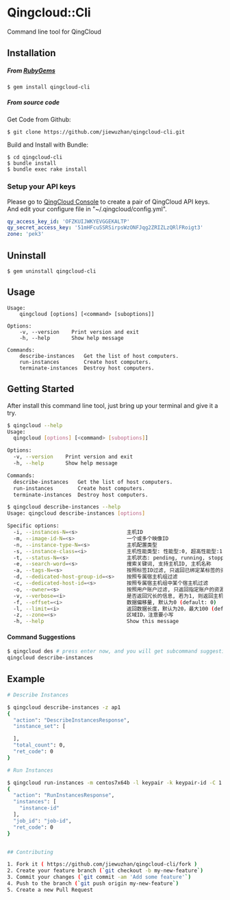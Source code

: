 # Qingcloud::Cli

Command line tool for QingCloud

## Installation

##### From [RubyGems](https://rubygems.org)

    $ gem install qingcloud-cli

##### From source code  

Get Code from Github:

	$ git clone https://github.com/jiewuzhan/qingcloud-cli.git

Build and Install with Bundle:

    $ cd qingcloud-cli
    $ bundle install
    $ bundle exec rake install

### Setup your API keys
Please go to [QingCloud Console](https://console.qingcloud.com/access_keys/) to create a pair of QingCloud API keys.  
And edit your configure file in "~/.qingcloud/config.yml".

```yaml
qy_access_key_id: 'OFZKUIJWKYEVGGEKALTP'
qy_secret_access_key: '51mHFcuSSRSirpsWzONFJqg2ZRIZLzQRlFRoigt3'
zone: 'pek3'
```

## Uninstall

	$ gem uninstall qingcloud-cli
	

## Usage

    Usage:
        qingcloud [options] [<command> [suboptions]]

    Options:
        -v, --version    Print version and exit
        -h, --help       Show help message

    Commands:
        describe-instances   Get the list of host computers.
        run-instances        Create host computers.
        terminate-instances  Destroy host computers.

## Getting Started

After install this command line tool, just bring up your terminal and give it a try.

```bash
$ qingcloud --help
Usage:
  qingcloud [options] [<command> [suboptions]]

Options:
  -v, --version    Print version and exit
  -h, --help       Show help message

Commands:
  describe-instances   Get the list of host computers.
  run-instances        Create host computers.
  terminate-instances  Destroy host computers.
```

```bash
$ qingcloud describe-instances --help
Usage: qingcloud describe-instances [options]

Specific options:
  -i, --instances-N=<s>                主机ID
  -m, --image-id-N=<s>                 一个或多个映像ID
  -n, --instance-type-N=<s>            主机配置类型
  -s, --instance-class=<i>             主机性能类型: 性能型:0, 超高性能型:1
  -t, --status-N=<s>                   主机状态: pending, running, stopped, suspended, terminated, ceased
  -e, --search-word=<s>                搜索关键词, 支持主机ID, 主机名称
  -a, --tags-N=<s>                     按照标签ID过滤, 只返回已绑定某标签的资源
  -d, --dedicated-host-group-id=<s>    按照专属宿主机组过滤
  -c, --dedicated-host-id=<s>          按照专属宿主机组中某个宿主机过滤
  -o, --owner=<s>                      按照用户账户过滤, 只返回指定账户的资源
  -v, --verbose=<i>                    是否返回冗长的信息, 若为1, 则返回主机相关其他资源的详细数据。
  -f, --offset=<i>                     数据偏移量, 默认为0 (default: 0)
  -l, --limit=<i>                      返回数据长度，默认为20，最大100 (default: 20)
  -z, --zone=<s>                       区域ID，注意要小写
  -h, --help                           Show this message
```

#### Command Suggestions

```bash
$ qingcloud des # press enter now, and you will get subcommand suggestions
qingcloud describe-instances
```

## Example

```bash
# Describe Instances

$ qingcloud describe-instances -z ap1
{
  "action": "DescribeInstancesResponse",
  "instance_set": [

  ],
  "total_count": 0,
  "ret_code": 0
}

# Run Instances

$ qingcloud run-instances -m centos7x64b -l keypair -k keypair-id -C 1 -M 1024 -z ap1
{
  "action": "RunInstancesResponse",
  "instances": [
    "instance-id"
  ],
  "job_id": "job-id",
  "ret_code": 0
}


## Contributing

1. Fork it ( https://github.com/jiewuzhan/qingcloud-cli/fork )
2. Create your feature branch (`git checkout -b my-new-feature`)
3. Commit your changes (`git commit -am 'Add some feature'`)
4. Push to the branch (`git push origin my-new-feature`)
5. Create a new Pull Request

